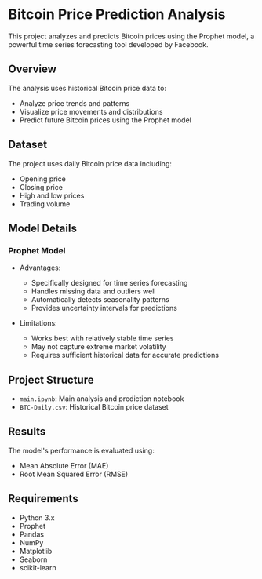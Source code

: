 # Bitcoin Price Prediction Analysis

This project analyzes and predicts Bitcoin prices using the Prophet model, a powerful time series forecasting tool developed by Facebook.

## Overview

The analysis uses historical Bitcoin price data to:
- Analyze price trends and patterns
- Visualize price movements and distributions
- Predict future Bitcoin prices using the Prophet model

## Dataset

The project uses daily Bitcoin price data including:
- Opening price
- Closing price
- High and low prices
- Trading volume

## Model Details

### Prophet Model
- Advantages:
  - Specifically designed for time series forecasting
  - Handles missing data and outliers well
  - Automatically detects seasonality patterns
  - Provides uncertainty intervals for predictions

- Limitations:
  - Works best with relatively stable time series
  - May not capture extreme market volatility
  - Requires sufficient historical data for accurate predictions

## Project Structure
- `main.ipynb`: Main analysis and prediction notebook
- `BTC-Daily.csv`: Historical Bitcoin price dataset

## Results
The model's performance is evaluated using:
- Mean Absolute Error (MAE)
- Root Mean Squared Error (RMSE)

## Requirements
- Python 3.x
- Prophet
- Pandas
- NumPy
- Matplotlib
- Seaborn
- scikit-learn 
